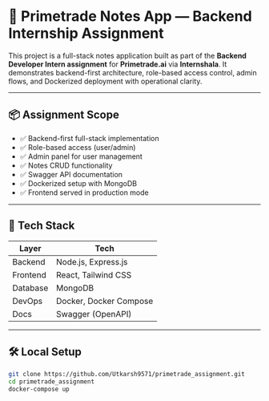 # 📝 Primetrade Notes App — Backend Internship Assignment

This project is a full-stack notes application built as part of the **Backend Developer Intern assignment** for **Primetrade.ai** via **Internshala**. It demonstrates backend-first architecture, role-based access control, admin flows, and Dockerized deployment with operational clarity.

---

## 📦 Assignment Scope

- ✅ Backend-first full-stack implementation
- ✅ Role-based access (user/admin)
- ✅ Admin panel for user management
- ✅ Notes CRUD functionality
- ✅ Swagger API documentation
- ✅ Dockerized setup with MongoDB
- ✅ Frontend served in production mode

---

## 🧰 Tech Stack

| Layer    | Tech                   |
| -------- | ---------------------- |
| Backend  | Node.js, Express.js    |
| Frontend | React, Tailwind CSS    |
| Database | MongoDB                |
| DevOps   | Docker, Docker Compose |
| Docs     | Swagger (OpenAPI)      |

---

## 🛠️ Local Setup

```bash
git clone https://github.com/Utkarsh9571/primetrade_assignment.git
cd primetrade_assignment
docker-compose up
```
